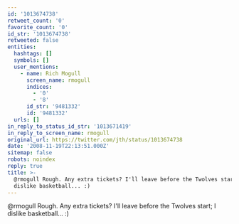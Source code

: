 ```yaml
---
id: '1013674738'
retweet_count: '0'
favorite_count: '0'
id_str: '1013674738'
retweeted: false
entities:
  hashtags: []
  symbols: []
  user_mentions:
    - name: Rich Mogull
      screen_name: rmogull
      indices:
        - '0'
        - '8'
      id_str: '9481332'
      id: '9481332'
  urls: []
in_reply_to_status_id_str: '1013671419'
in_reply_to_screen_name: rmogull
original_url: https://twitter.com/jth/status/1013674738
date: '2008-11-19T22:13:51.000Z'
sitemap: false
robots: noindex
reply: true
title: >-
  @rmogull Rough. Any extra tickets? I'll leave before the Twolves start; I
  dislike basketball... :)
---
```


@rmogull Rough. Any extra tickets? I'll leave before the Twolves start; I dislike basketball... :)